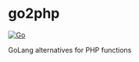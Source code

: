 # go2php

[![Go](https://github.com/chenbo29/go2php/actions/workflows/go.yml/badge.svg)](https://github.com/chenbo29/go2php/actions/workflows/go.yml)

GoLang alternatives for PHP functions